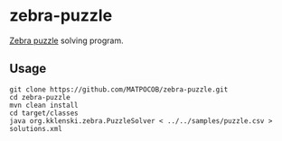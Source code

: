 zebra-puzzle
============

<a href="http://en.wikipedia.org/wiki/Zebra_Puzzle">Zebra puzzle</a> solving program.

Usage
-----

    git clone https://github.com/MATPOCOB/zebra-puzzle.git
    cd zebra-puzzle
    mvn clean install
    cd target/classes
    java org.kklenski.zebra.PuzzleSolver < ../../samples/puzzle.csv > solutions.xml